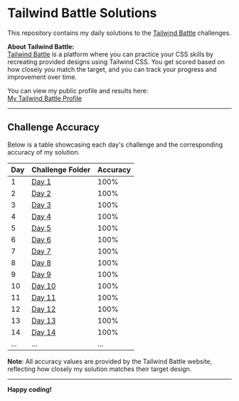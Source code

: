 # Tailwind Battle Solutions

This repository contains my daily solutions to the [Tailwind Battle](https://www.tailwindbattle.com/) challenges.

**About Tailwind Battle:**  
[Tailwind Battle](https://www.tailwindbattle.com/) is a platform where you can practice your CSS skills by recreating provided designs using Tailwind CSS. You get scored based on how closely you match the target, and you can track your progress and improvement over time.

You can view my public profile and results here:  
[My Tailwind Battle Profile](https://www.tailwindbattle.com/player/8d702ac9-7e3b-48dc-8607-42081a120e51)

---

## Challenge Accuracy

Below is a table showcasing each day's challenge and the corresponding accuracy of my solution.

| Day | Challenge Folder | Accuracy |
| --- | ---------------- | -------- |
| 1   | [Day 1](./01-04-2024/index.html) | 100% |
| 2   | [Day 2](./02-04-2024/index.html) | 100% |
| 3   | [Day 3](./03-04-2024/index.html) | 100% |
| 4   | [Day 4](./04-04-2024/index.html) | 100% |
| 5   | [Day 5](./05-04-2024/index.html) | 100% |
| 6   | [Day 6](./06-04-2024/index.html) | 100% |
| 7   | [Day 7](./07-04-2024/index.html) | 100% |
| 8   | [Day 8](./08-04-2024/index.html) | 100% |
| 9   | [Day 9](./09-04-2024/index.html) | 100% |
| 10   | [Day 10](./10-04-2024/index.html) | 100% |
| 11   | [Day 11](./11-04-2024/index.html) | 100% |
| 12   | [Day 12](./12-04-2024/index.html) | 100% |
| 13   | [Day 13](./13-04-2024/index.html) | 100% |
| 14   | [Day 14](./14-04-2024/index.html) | 100% |
| ... | ...              | ...      |

**Note**: All accuracy values are provided by the Tailwind Battle website, reflecting how closely my solution matches their target design.

---

**Happy coding!**
